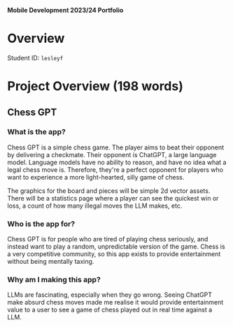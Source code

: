 **Mobile Development 2023/24 Portfolio**
# Overview

Student ID: `lesleyf`

# Project Overview (198 words)

## Chess GPT

### What is the app?

Chess GPT is a simple chess game. The player aims to beat their opponent by delivering a checkmate. Their opponent is ChatGPT, a large language model. Language models have no ability to reason, and have no idea what a legal chess move is. Therefore, they're a perfect opponent for players who want to experience a more light-hearted, silly game of chess.

The graphics for the board and pieces will be simple 2d vector assets. There will be a statistics page where a player can see the quickest win or loss, a count of how many illegal moves the LLM makes, etc.

### Who is the app for?

Chess GPT is for people who are tired of playing chess seriously, and instead want to play a random, unpredictable version of the game. Chess is a very competitive community, so this app exists to provide entertainment without being mentally taxing. 

### Why am I making this app?

LLMs are fascinating, especially when they go wrong. Seeing ChatGPT make absurd chess moves made me realise it would provide entertainment value to a user to see a game of chess played out in real time against a LLM.

